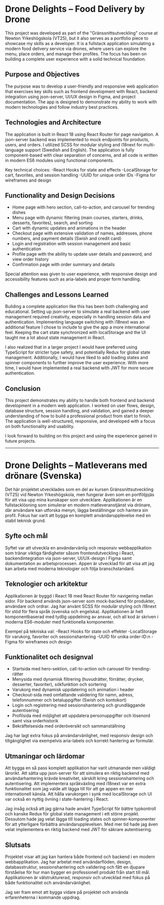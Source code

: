 # Drone Delights – Food Delivery by Drone

This project was developed as part of the "Gränssnittsutveckling" course at Newton Yrkeshögskola (VT25), but it also serves as a portfolio piece to showcase my skills as a developer. It is a fullstack application simulating a modern food delivery service via drones, where users can explore the menu, place orders, and manage their profiles. The focus has been on building a complete user experience with a solid technical foundation.

## Purpose and Objectives

The purpose was to develop a user-friendly and responsive web application that exercises key skills such as frontend development with React, backend integration using json-server, UI/UX design in Figma, and project documentation. The app is designed to demonstrate my ability to work with modern technologies and follow industry best practices.

## Technologies and Architecture

The application is built in React 18 using React Router for page navigation. A json-server backend was implemented to mock endpoints for products, users, and orders. I utilized SCSS for modular styling and i18next for multi-language support (Swedish and English). The application is fully component-based with clear separation of concerns, and all code is written in modern ES6 modules using functional components.

Key technical choices:
-React Hooks for state and effects
-LocalStorage for cart, favorites, and session handling
-UUID for unique order IDs
-Figma for wireframes and design

## Functionality and Design Decisions

- Home page with hero section, call-to-action, and carousel for trending dishes
- Menu page with dynamic filtering (main courses, starters, drinks, desserts, favorites), search, and sorting
- Cart with dynamic updates and animations in the header
- Checkout page with extensive validation of names, addresses, phone numbers, and payment details (Swish and credit card)
- Login and registration with session management and basic authentication
- Profile page with the ability to update user details and password, and view order history
- Confirmation page with order summary and details

Special attention was given to user experience, with responsive design and accessibility features such as aria-labels and proper form handling.

## Challenges and Lessons Learned

Building a complete application like this has been both challenging and educational. Setting up json-server to simulate a real backend with user management required creativity, especially in handling session data and authentication. Implementing language switching with i18next was an additional feature I chose to include to give the app a more international feel. Keeping the cart state synchronized with localStorage and the UI taught me a lot about state management in React.

I also realized that in a larger project I would have preferred using TypeScript for stricter type safety, and potentially Redux for global state management. Additionally, I would have liked to add loading states and spinner components to further improve the user experience. With more time, I would have implemented a real backend with JWT for more secure authentication.

## Conclusion

This project demonstrates my ability to handle both frontend and backend development in a modern web application. I worked on user flows, design, database structure, session handling, and validation, and gained a deeper understanding of how to build a professional product from start to finish. The application is well-structured, responsive, and developed with a focus on both functionality and usability.

I look forward to building on this project and using the experience gained in future projects.

---

# Drone Delights – Matleverans med drönare (Svenska)

Det här projektet utvecklades som en del av kursen Gränssnittsutveckling (VT25) vid Newton Yrkeshögskola, men fungerar även som en portföljpjäs för att visa upp mina kunskaper som utvecklare. Applikationen är en fullstacklösning som simulerar en modern matleveranstjänst via drönare, där användare kan utforska menyn, lägga beställningar och hantera sin profil. Fokus har varit att bygga en komplett användarupplevelse med en stabil teknisk grund.

## Syfte och mål

Syftet var att utveckla en användarvänlig och responsiv webbapplikation som tränar viktiga färdigheter såsom frontendutveckling i React, backendintegration via json-server, UI/UX-design i Figma samt dokumentation av arbetsprocessen. Appen är utvecklad för att visa att jag kan arbeta med moderna teknologier och följa branschstandard.

## Teknologier och arkitektur

Applikationen är byggd i React 18 med React Router för navigering mellan sidor. För backend används json-server som mock-backend för produkter, användare och ordrar. Jag har använt SCSS för modulär styling och i18next för stöd för flera språk (svenska och engelska). Applikationen är helt komponentbaserad med tydlig uppdelning av ansvar, och all kod är skriven i moderna ES6-moduler med funktionella komponenter.

Exempel på tekniska val:
-React Hooks för state och effekter
-LocalStorage för varukorg, favoriter och sessionshantering
-UUID för unika order-ID:n
-Figma för wireframes och design

## Funktionalitet och designval

- Startsida med hero-sektion, call-to-action och carousel för trending-rätter
- Menysida med dynamisk filtrering (huvudrätter, förrätter, drycker, desserter, favoriter), sökfunktion och sortering
- Varukorg med dynamisk uppdatering och animation i header
- Checkout-sida med omfattande validering för namn, adress, telefonnummer och betaluppgifter (Swish och kontokort)
- Login och registrering med sessionshantering och grundläggande autentisering
- Profilsida med möjlighet att uppdatera personuppgifter och lösenord samt visa orderhistorik
- Bekräftelsesida med orderöversikt och sammanställning

Jag har lagt extra fokus på användarvänlighet, med responsiv design och tillgänglighet via exempelvis aria-labels och korrekt hantering av formulär.

## Utmaningar och lärdomar

Att bygga en så pass komplett applikation har varit utmanande men väldigt lärorikt. Att sätta upp json-server för att simulera en riktig backend med användarhantering krävde kreativitet, särskilt kring sessionshantering och autentisering. Att implementera språkväxling med i18next var en extra funktionalitet som jag valde att lägga till för att ge appen en mer internationell känsla. Att hålla varukorgen i synk med localStorage och UI var också en nyttig övning i state-hantering i React.

Jag insåg också att jag gärna hade använt TypeScript för bättre typkontroll och kanske Redux för global state management i ett större projekt. Dessutom hade jag velat lägga till loading states och spinner-komponenter för att ytterligare förbättra användarupplevelsen. Med mer tid hade jag även velat implementera en riktig backend med JWT för säkrare autentisering.

## Slutsats

Projektet visar att jag kan hantera både frontend och backend i en modern webbapplikation. Jag har arbetat med användarflöden, design, databasstruktur, sessionshantering och validering och fått en djupare förståelse för hur man bygger en professionell produkt från start till mål. Applikationen är välstrukturerad, responsiv och utvecklad med fokus på både funktionalitet och användarvänlighet.

Jag ser fram emot att bygga vidare på projektet och använda erfarenheterna i kommande uppdrag.
